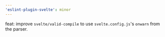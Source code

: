```yaml
---
'eslint-plugin-svelte': minor
---
```


feat: improve `svelte/valid-compile` to use `svelte.config.js`'s `onwarn` from the parser.
